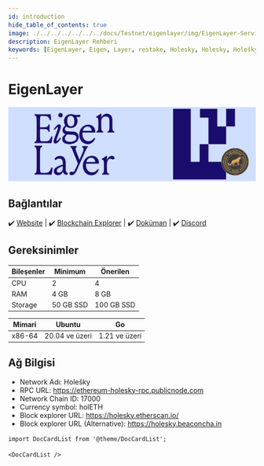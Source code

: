 ```yaml
---
id: introduction
hide_table_of_contents: true
image: ./../../../../../../docs/Testnet/eigenlayer/img/EigenLayer-Service-Cover.jpg
description: EigenLayer Rehberi
keywords: [EigenLayer, Eigen, Layer, restake, Holesky, Holesky, Holešky, kurulum]
---
```

# EigenLayer 

![EigenLayer](./../../../../../../docs/Testnet/eigenlayer/img/EigenLayer-Service.jpg)

## Bağlantılar
 ✔️ [Website](https://www.eigenlayer.xyz) |
 ✔️ [Blockchain Explorer](https://holesky.etherscan.io) |
 ✔️ [Doküman](https://docs.eigenlayer.xyz) |
 ✔️ [Discord](https://discord.gg/hxf4WUsACy)

## Gereksinimler

| Bileşenler | Minimum | **Önerilen** |
| ------------ | ------------ | ------------ |
| CPU |	2 | 4 |
| RAM	| 4 GB | 8 GB |
| Storage | 50 GB SSD | 100 GB SSD |
 
| Mimari | Ubuntu | Go |
| ------------ | ------------ | ------------ | 
| x86-64 | 20.04 ve üzeri | 1.21 ve üzeri  |

## Ağ Bilgisi 
* Network Adı: Holešky  
* RPC URL: https://ethereum-holesky-rpc.publicnode.com
* Network Chain ID: 17000
* Currency symbol: holETH
* Block explorer URL: https://holesky.etherscan.io/
* Block explorer URL (Alternative): https://holesky.beaconcha.in

```mdx-code-block
import DocCardList from '@theme/DocCardList';

<DocCardList />
```
